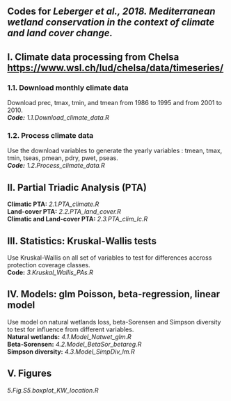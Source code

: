 
## Codes for *Leberger et al., 2018. Mediterranean wetland conservation in the context of climate and land cover change.*

## I. Climate data processing from Chelsa https://www.wsl.ch/lud/chelsa/data/timeseries/

### 1.1. Download monthly climate data
Download prec, tmax, tmin, and tmean from 1986 to 1995 and from 2001 to 2010.\
***Code:** 1.1.Download_climate_data.R*

### 1.2. Process climate data
Use the download variables to generate the yearly variables : tmean, tmax, tmin, tseas, pmean, pdry, pwet, pseas.\
***Code:** 1.2.Process_climate_data.R*

## II. Partial Triadic Analysis (PTA)
**Climatic PTA:** *2.1.PTA_climate.R*\
**Land-cover PTA:** *2.2.PTA_land_cover.R*\
**Climatic and Land-cover PTA:** *2.3.PTA_clim_lc.R*

## III. Statistics: Kruskal-Wallis tests

Use Kruskal-Wallis on all set of variables to test for differences accross protection coverage classes.\
**Code:** *3.Kruskal_Wallis_PAs.R*

## IV. Models: glm Poisson, beta-regression, linear model

Use model on natural wetlands loss, beta-Sorensen and Simpson diversity to test for influence from different variables.\
**Natural wetlands:** *4.1.Model_Natwet_glm.R*\
**Beta-Sorensen:** *4.2.Model_BetaSor_betareg.R*\
**Simpson diversity:** *4.3.Model_SimpDiv_lm.R*

## V. Figures
*5.Fig.S5.boxplot_KW_location.R*
